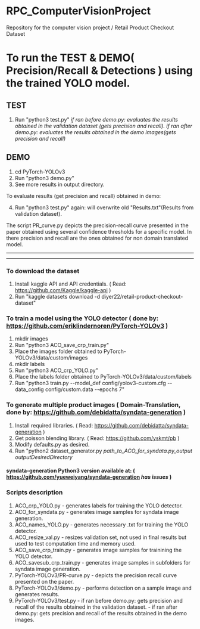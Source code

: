 # RPC_ComputerVisionProject

Repository for the computer vision project / Retail Product Checkout Dataset

# To run the TEST & DEMO( Precision/Recall & Detections ) using the trained YOLO model.

## TEST

1. Run "python3 test.py"
*if ran before demo.py: evaluates the results obtained in the validation dataset (gets precision and recall). if ran after demo.py: evaluates the results obtained in the demo images(gets precision and recall)*

## DEMO

1. cd PyTorch-YOLOv3
2. Run "python3 demo.py"
3. See more results in output directory.

To evaluate results (get precision and recall) obtained in demo:

4. Run "python3 test.py" again: will overwrite old "Results.txt"(Results from validation dataset).

The script PR_curve.py depicts the precision-recall curve presented in the paper obtained using several confidence thresholds for a specific model. In there precision and recall are the ones obtained for non domain translated model. 

************************************************************************************************************************************
------------------------------------------------------------------------------------------------------------------------------------
### To download the dataset

1. Install kaggle API and API credentials. ( Read: https://github.com/Kaggle/kaggle-api )
2. Run "kaggle datasets download -d diyer22/retail-product-checkout-dataset"

### To train a model using the YOLO detector ( done by: https://github.com/eriklindernoren/PyTorch-YOLOv3 )

1. mkdir images 
2. Run "python3 ACO_save_crp_train.py"
3. Place the images folder obtained to PyTorch-YOLOv3/data/custom/images
4. mkdir labels
5. Run "python3 ACO_crp_YOLO.py"
6. Place the labels folder obtained to PyTorch-YOLOv3/data/custom/labels
7. Run "python3 train.py --model_def config/yolov3-custom.cfg --data_config config/custom.data --epochs 7"

### To generate multiple product images ( Domain-Translation, done by: https://github.com/debidatta/syndata-generation )

1. Install required libraries. ( Read: https://github.com/debidatta/syndata-generation )
2. Get poisson blending library. ( Read: https://github.com/yskmt/pb )
3. Modify defaults.py as desired.
4. Run "python2 dataset_generator.py *path_to_ACO_for_syndata.py_output* *outputDesiredDirectory*
#### syndata-generation Python3 version available at: ( https://github.com/yueweiyang/syndata-generation *has issues* )

### Scripts description
1. ACO_crp_YOLO.py - generates labels for training the YOLO detector.
2. ACO_for_syndata.py - generates image samples for syndata image generation.
3. ACO_names_YOLO.py	- generates necessary .txt for training the YOLO detector.
4. ACO_resize_val.py	- resizes validation set, not used in final results but used to test computation time and memory used.
5. ACO_save_crp_train.py	- generates image samples for trainining the YOLO detector.
6. ACO_savesub_crp_train.py - generates image samples in subfolders for syndata image generation.
7. PyTorch-YOLOv3/PR-curve.py - depicts the precision recall curve presented on the paper.
8. PyTorch-YOLOv3/demo.py - performs detection on a sample image and generates results.
9. PyTorch-YOLOv3/test.py - if ran before demo.py: gets precision and recall of the results obtained in the validation dataset. 
                          - if ran after demo.py: gets precision and recall of the results obtained in the demo images.




